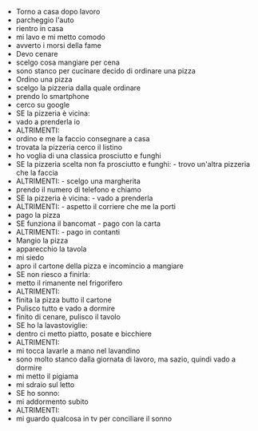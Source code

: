 - Torno a casa dopo lavoro
 - parcheggio l'auto
 - rientro in casa
 - mi lavo e mi metto comodo
 - avverto i morsi della fame
- Devo cenare
 - scelgo cosa mangiare per cena
 - sono stanco per cucinare decido di ordinare una pizza
- Ordino una pizza
 - scelgo la pizzeria dalla quale ordinare
  - prendo lo smartphone
  - cerco su google
  - SE la pizzeria è vicina: 
   - vado a prenderla io
  - ALTRIMENTI:
   - ordino e me la faccio consegnare a casa
  - trovata la pizzeria cerco il listino
   - ho voglia di una classica prosciutto e funghi
   - SE la pizzeria scelta non fa prosciutto e funghi: 
    - trovo un'altra pizzeria che la faccia
   - ALTRIMENTI: 
    - scelgo una margherita
   - prendo il numero di telefono e chiamo
   - SE la pizzeria è vicina:
    - vado a prenderla
   - ALTRIMENTI:
    - aspetto il corriere che me la porti
   - pago la pizza
   - SE funziona il bancomat
    - pago con la carta
   - ALTRIMENTI:
    - pago in contanti
- Mangio la pizza
 - apparecchio la tavola
 - mi siedo
 - apro il cartone della pizza e incomincio a mangiare
 - SE non riesco a finirla:
  - metto il rimanente nel frigorifero
 - ALTRIMENTI:
  - finita la pizza butto il cartone
- Pulisco tutto e vado a dormire
 - finito di cenare, pulisco il tavolo
 - SE ho la lavastoviglie:
  - dentro ci metto piatto, posate e bicchiere
 - ALTRIMENTI:
  - mi tocca lavarle a mano nel lavandino
 - sono molto stanco dalla giornata di lavoro, ma sazio, quindi vado a dormire
 - mi metto il pigiama
 - mi sdraio sul letto
 - SE ho sonno:
  - mi addormento subito
 - ALTRIMENTI:
  - mi guardo qualcosa in tv per conciliare il sonno
 